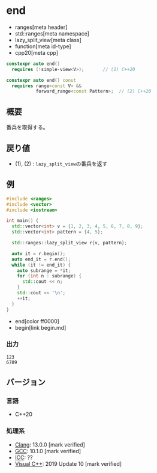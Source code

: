 # end
* ranges[meta header]
* std::ranges[meta namespace]
* lazy_split_view[meta class]
* function[meta id-type]
* cpp20[meta cpp]

```cpp
constexpr auto end()
  requires (!simple-view<V>);       // (1) C++20

constexpr auto end() const
  requires range<const V> &&
           forward_range<const Pattern>;  // (2) C++20
```

## 概要
番兵を取得する。

## 戻り値
- (1), (2) : `lazy_split_view`の番兵を返す

## 例

```cpp example
#include <ranges>
#include <vector>
#include <iostream>

int main() {
  std::vector<int> v = {1, 2, 3, 4, 5, 6, 7, 8, 9};
  std::vector<int> pattern = {4, 5};

  std::ranges::lazy_split_view r{v, pattern};

  auto it = r.begin();
  auto end_it = r.end();
  while (it != end_it) {
    auto subrange = *it;
    for (int n : subrange) {
      std::cout << n;
    }
    std::cout << '\n';
    ++it;
  }
}
```
* end[color ff0000]
* begin[link begin.md]

### 出力

```
123
6789
```

## バージョン
### 言語
- C++20

### 処理系
- [Clang](/implementation.md#clang): 13.0.0 [mark verified]
- [GCC](/implementation.md#gcc): 10.1.0 [mark verified]
- [ICC](/implementation.md#icc): ??
- [Visual C++](/implementation.md#visual_cpp): 2019 Update 10 [mark verified]
